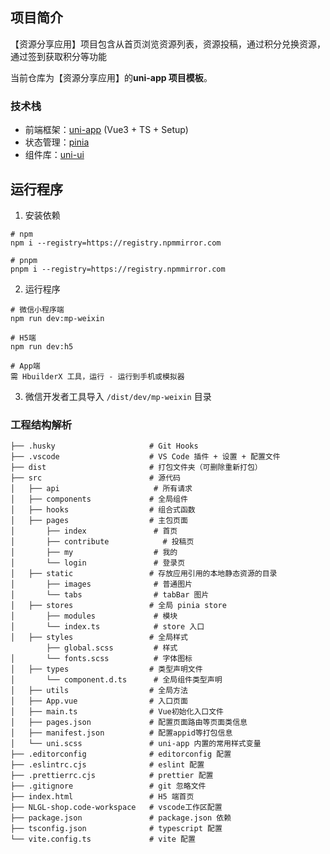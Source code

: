 ## 项目简介

【资源分享应用】项目包含从首页浏览资源列表，资源投稿，通过积分兑换资源，通过签到获取积分等功能

当前仓库为【资源分享应用】的**uni-app 项目模板**。

### 技术栈

- 前端框架：[uni-app](https://uniapp.dcloud.net.cn/) (Vue3 + TS + Setup)
- 状态管理：[pinia](https://pinia.vuejs.org/zh/)
- 组件库：[uni-ui](https://uniapp.dcloud.net.cn/component/uniui/uni-ui.html)

## 运行程序

1. 安装依赖

```shell
# npm
npm i --registry=https://registry.npmmirror.com

# pnpm
pnpm i --registry=https://registry.npmmirror.com
```

2. 运行程序

```shell
# 微信小程序端
npm run dev:mp-weixin

# H5端
npm run dev:h5

# App端
需 HbuilderX 工具，运行 - 运行到手机或模拟器
```

3. 微信开发者工具导入 `/dist/dev/mp-weixin` 目录

### 工程结构解析

```
├── .husky                     # Git Hooks
├── .vscode                    # VS Code 插件 + 设置 + 配置文件
├── dist                       # 打包文件夹（可删除重新打包）
├── src                        # 源代码
│   ├── api                     # 所有请求
│   ├── components             # 全局组件
│   ├── hooks                  # 组合式函数
│   ├── pages                  # 主包页面
│       ├── index               # 首页
│       ├── contribute            # 投稿页
│       ├── my                  # 我的
│       └── login               # 登录页
│   ├── static                 # 存放应用引用的本地静态资源的目录
│       ├── images              # 普通图片
│       └── tabs                # tabBar 图片
│   ├── stores                 # 全局 pinia store
│       ├── modules             # 模块
│       └── index.ts            # store 入口
│   ├── styles                 # 全局样式
        ├── global.scss         # 样式
│       └── fonts.scss          # 字体图标
│   ├── types                  # 类型声明文件
│       └── component.d.ts      # 全局组件类型声明
│   ├── utils                  # 全局方法
│   ├── App.vue                # 入口页面
│   ├── main.ts                # Vue初始化入口文件
│   ├── pages.json             # 配置页面路由等页面类信息
│   ├── manifest.json          # 配置appid等打包信息
│   └── uni.scss               # uni-app 内置的常用样式变量
├── .editorconfig              # editorconfig 配置
├── .eslintrc.cjs              # eslint 配置
├── .prettierrc.cjs            # prettier 配置
├── .gitignore                 # git 忽略文件
├── index.html                 # H5 端首页
├── NLGL-shop.code-workspace   # vscode工作区配置
├── package.json               # package.json 依赖
├── tsconfig.json              # typescript 配置
└── vite.config.ts             # vite 配置
```
